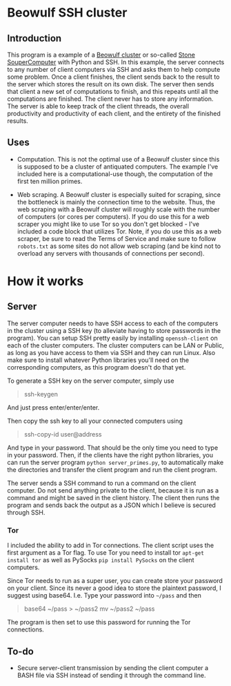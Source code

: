 # Beowulf SSH cluster

## Introduction 

This program is a example of a [Beowulf cluster](http://en.wikipedia.org/wiki/Beowulf_cluster) or so-called [Stone SouperComputer](http://www.extremelinux.info/stonesoup/) with Python and SSH. In this example, the server connects to any number of client computers via SSH and asks them to help compute some problem. Once a client finishes, the client sends back to the result to the server which stores the result on its own disk. The server then sends that client a new set of computations to finish, and this repeats until all the computations are finished. The client never has to store any information. The server is able to keep track of the client threads, the overall productivity and productivity of each client, and the entirety of the finished results.

## Uses 

- Computation. This is not the optimal use of a Beowulf cluster since this is supposed to be a cluster of antiquated computers. The example I've included here is a computational-use though, the computation of the first ten million primes.

- Web scraping. A Beowulf cluster is especially suited for scraping, since the bottleneck is mainly the connection time to the website. Thus, the web scraping with a Beowulf cluster will roughly scale with the number of computers (or cores per computers). If you do use this for a web scraper you might like to use Tor so you don't get blocked - I've included a code block that utilizes Tor. Note, if you do use this as a web scraper, be sure to read the Terms of Service and make sure to follow ```robots.txt``` as some sites do not allow web scraping (and be kind not to overload any servers with thousands of connections per second).

# How it works

## Server

The server computer needs to have SSH access to each of the computers in the cluster using a SSH key (to alleviate having to store passwords in the program). You can setup SSH pretty easily by installing ```openssh-client``` on each of the cluster computers. The cluster computers can be LAN or Public, as long as you have access to them via SSH and they can run Linux. Also make sure to install whatever Python libraries you'll need on the corresponding computers, as this program doesn't do that yet.

To generate a SSH key on the server computer, simply use

> ssh-keygen

And just press enter/enter/enter.

Then copy the ssh key to all your connected computers using

> ssh-copy-id user@address

And type in your password. That should be the only time you need to type in your password. Then, if the clients have the right python libraries, you can run the server program ```python server_primes.py```, to automatically make the directories and transfer the client program and run the client program.

The server sends a SSH command to run a command on the client computer. Do not send anything private to the client, because it is run as a command and might be saved in the client history. The client then runs the program and sends back the output as a JSON which I believe is secured through SSH. 

### Tor

I included the ability to add in Tor connections. The client script uses the first argument as a Tor flag. To use Tor you need to install tor ```apt-get install tor``` as well as PySocks ```pip install PySocks``` on the client computers.

Since Tor needs to run as a super user, you can create store your password on your client. Since its never a good idea to store the plaintext password, I suggest using base64. I.e. Type your password into ```~/pass``` and then

> base64 ~/pass > ~/pass2
> mv ~/pass2 ~/pass

The program is then set to use this password for running the Tor connections.

## To-do

- Secure server-client transmission by sending the client computer a BASH file via SSH instead of sending it through the command line.
